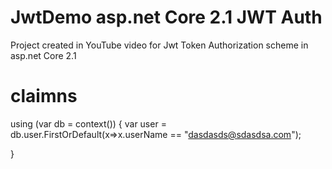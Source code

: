 # JwtDemo asp.net Core 2.1 JWT Auth
Project created in YouTube video for Jwt Token Authorization scheme in asp.net Core 2.1

# claimns

using (var db = context())
{
var user = db.user.FirstOrDefault(x=>x.userName == "dasdasds@sdasdsa.com");

}

